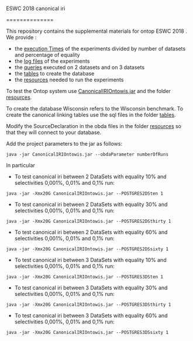 ESWC 2018 canonical iri

==============

This repository contains the supplemental materials  for ontop ESWC 2018 .
We provide :

* the [execution Times](executionTimes) of the experiments divided by number of datasets and percentage of equality
* the [log files](logFiles) of the experiments 
* the [queries](queries) executed on 2 datasets and on 3 datasets
* the [tables](tables) to create the database
* the [resources](resources) needed to run the experiments


To test the Ontop system use [CanonicalIRIOntowis.jar](CanonicalIRIOntowis.jar) and the folder [resources](resources).

To create the database Wisconsin refers to the Wisconsin benchmark. 
To create the canonical linking tables use the sql files in the folder [tables](tables).

Modify the SourceDeclaration in the obda files in the folder [resources](resources) so that they will connect to your database.

Add the project parameters to the jar as follows:

 `java -jar CanonicalIRIOntowis.jar --obdaParameter numberOfRuns`
 
In particular

* To test canonical iri between 2 DataSets with equality 10% and selectivities 0,001%, 0,01% and 0,1% run:

 `java -jar -Xmx20G CanonicalIRIOntowis.jar --POSTGRES2DSten 1 `

* To test canonical iri between 2 DataSets with equality 30% and selectivities 0,001%, 0,01% and 0,1% run:

 `java -jar -Xmx20G CanonicalIRIOntowis.jar --POSTGRES2DSthirty 1 `

* To test canonical iri between 2 DataSets with equality 60% and selectivities 0,001%, 0,01% and 0,1% run:

 `java -jar -Xmx20G CanonicalIRIOntowis.jar --POSTGRES2DSsixty 1 `

* To test canonical iri between 3 DataSets with equality 10% and selectivities 0,001%, 0,01% and 0,1% run:

 `java -jar -Xmx20G CanonicalIRIOntowis.jar --POSTGRES3DSten 1 `

* To test canonical iri between 3 DataSets with equality 30% and selectivities 0,001%, 0,01% and 0,1% run:

 `java -jar -Xmx20G CanonicalIRIOntowis.jar --POSTGRES3DSthirty 1 `

* To test canonical iri between 3 DataSets with equality 60% and selectivities 0,001%, 0,01% and 0,1% run:

 `java -jar -Xmx20G CanonicalIRIOntowis.jar --POSTGRES3DSsixty 1 `







